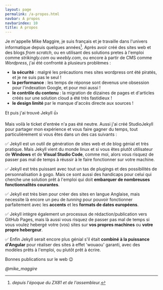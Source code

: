 ```yaml
---
layout: page
permalink: /a-propos.html
navbar: A propos
navbarindex: 10
title: A propos
---
```

Je m'appelle Mike Maggire, je suis français et je travaille dans l'univers informatique depuis quelques années[^1]. Après avoir créé des sites web et des blogs _from scratch_, ou en utilisant des solutions pretes à l'emploi comme _strikingly.com_ ou _weebly.com_, ou encore à partir de CMS comme _Wordpress_, j'ai été confronté à plusieurs problèmes :

- **la sécurité** : malgré les précautions mes sites wordpress ont été piratés, et je ne suis pas le seul !
- **la performance** : les temps de réponse sont devenus une obsession pour l'indexation Google, et pour moi aussi !
- **le contrôle du contenu** : la migration de dizaines de pages et d'articles créés sur une solution cloud a été très fastidieux !
- **le design limité** par le manque d'accès directe aux sources !

Et puis j'ai trouvé Jekyll :+1:

Mais voilà le ticket d'entrée n'a pas été neutre. Aussi j'ai créé StudioJekyll pour partager mon expérience et vous faire gagner du temps, tout particulièrement si vous êtes dans un des cas suivants :

:white_check_mark: Jekyll est un outil de génération de sites web et de blog génial et très pratique. Mais Jekyll vient du monde linux et si vous êtes plutôt utilisateur de **Windows** et de **Visual Studio Code**, comme moi, alors vous risquez de passer pas mal de temps à réussir à le faire fonctionner sur votre machine.

:white_check_mark: Jekyll est très puissant avec tout un tas de plugings et des possibilités de personnalisation à gogo. Mais ce sont aussi des handicaps pour celui qui cherche une solution prêt à l'emploi qui doit **embarquer de nombreuses fonctionnalités courantes**.

:white_check_mark: Jekyll est très bien pour créer des sites en langue Anglaise, mais necessite là encore un peu de _tunning_ pour pouvoir fonctionner parfaitement avec les **accents** et les **formats de dates européens**.

:white_check_mark: Jekyll intègre également un processus de rédaction/publication vers GitHub Pages, mais là aussi vous risquez de passer pas mal de temps si vous voulez hebergé votre (vos) sites sur **vos propres machines** ou **votre propre hebergeur**.

:white_check_mark: Enfin Jekyll serait encore plus génial s'il était **combiné à la puissance d'Angular** pour réaliser des sites à effet 'wouaou' garanti, avec des modèles prêts à l'emploi, ou plutôt prêt à écrire.

Bonnes publications sur le web :wink:

_@mike_maggire_

[^1]: _depuis l'époque du ZX81 et de l'assembleur._
